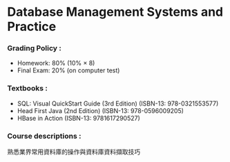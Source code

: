 # Database Management Systems and Practice

### Grading Policy :
* Homework:  80%  (10%  ×  8) 
* Final  Exam:  20%  (on  computer  test)

### Textbooks :
* SQL:  Visual  QuickStart  Guide  (3rd  Edition)  (ISBN-13:  978-0321553577)
* Head  First  Java  (2nd  Edition)  (ISBN-13:  978-0596009205) 
* HBase  in  Action  (ISBN-13:  9781617290527)

### Course descriptions :
熟悉業界常用資料庫的操作與資料庫資料擷取技巧
